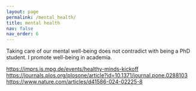 ```yaml
---
layout: page
permalink: /mental_health/
title: mental health
nav: false
nav_order: 6
---
```


Taking care of our mental well-being does not contradict with being a PhD student. I promote well-being in academia. 

https://imprs.is.mpg.de/events/healthy-minds-kickoff
https://journals.plos.org/plosone/article?id=10.1371/journal.pone.0288103
https://www.nature.com/articles/d41586-024-02225-8
